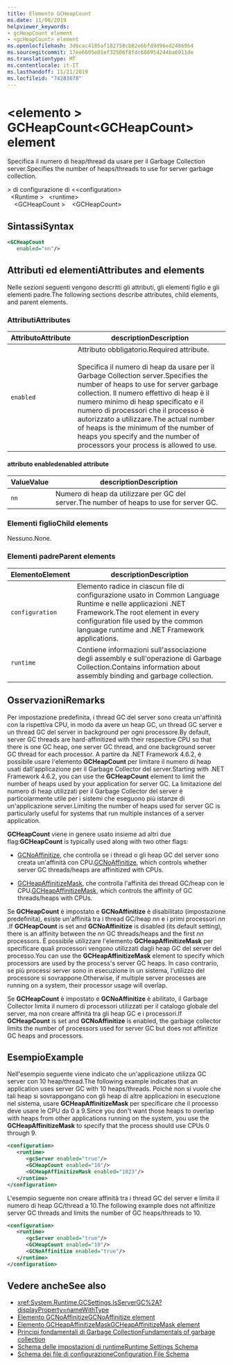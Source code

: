 ```yaml
---
title: Elemento GCHeapCount
ms.date: 11/08/2019
helpviewer_keywords:
- gcHeapCount element
- <gcHeapCount> element
ms.openlocfilehash: 3d6cac4185af182758cb82e6bfd9d96ed24869b4
ms.sourcegitcommit: 17ee6605e01ef32506f8fdc686954244ba6911de
ms.translationtype: MT
ms.contentlocale: it-IT
ms.lasthandoff: 11/21/2019
ms.locfileid: "74283078"
---
```

# <a name="gcheapcount-element"></a><span data-ttu-id="f18f3-102">\<elemento > GCHeapCount</span><span class="sxs-lookup"><span data-stu-id="f18f3-102">\<GCHeapCount> element</span></span>

<span data-ttu-id="f18f3-103">Specifica il numero di heap/thread da usare per il Garbage Collection server.</span><span class="sxs-lookup"><span data-stu-id="f18f3-103">Specifies the number of heaps/threads to use for server garbage collection.</span></span>

<span data-ttu-id="f18f3-104">> di configurazione di \<</span><span class="sxs-lookup"><span data-stu-id="f18f3-104">\<configuration></span></span>\
<span data-ttu-id="f18f3-105">&nbsp;&nbsp;\<Runtime > </span><span class="sxs-lookup"><span data-stu-id="f18f3-105">&nbsp;&nbsp;\<runtime></span></span>\
<span data-ttu-id="f18f3-106">&nbsp;&nbsp;&nbsp;&nbsp;\<GCHeapCount ></span><span class="sxs-lookup"><span data-stu-id="f18f3-106">&nbsp;&nbsp;&nbsp;&nbsp;\<GCHeapCount></span></span>

## <a name="syntax"></a><span data-ttu-id="f18f3-107">Sintassi</span><span class="sxs-lookup"><span data-stu-id="f18f3-107">Syntax</span></span>

```xml
<GCHeapCount
   enabled="nn"/>
```

## <a name="attributes-and-elements"></a><span data-ttu-id="f18f3-108">Attributi ed elementi</span><span class="sxs-lookup"><span data-stu-id="f18f3-108">Attributes and elements</span></span>

<span data-ttu-id="f18f3-109">Nelle sezioni seguenti vengono descritti gli attributi, gli elementi figlio e gli elementi padre.</span><span class="sxs-lookup"><span data-stu-id="f18f3-109">The following sections describe attributes, child elements, and parent elements.</span></span>

### <a name="attributes"></a><span data-ttu-id="f18f3-110">Attributi</span><span class="sxs-lookup"><span data-stu-id="f18f3-110">Attributes</span></span>

|<span data-ttu-id="f18f3-111">Attributo</span><span class="sxs-lookup"><span data-stu-id="f18f3-111">Attribute</span></span>|<span data-ttu-id="f18f3-112">description</span><span class="sxs-lookup"><span data-stu-id="f18f3-112">Description</span></span>|
|---------------|-----------------|
|`enabled`|<span data-ttu-id="f18f3-113">Attributo obbligatorio.</span><span class="sxs-lookup"><span data-stu-id="f18f3-113">Required attribute.</span></span><br /><br /><span data-ttu-id="f18f3-114">Specifica il numero di heap da usare per il Garbage Collection server.</span><span class="sxs-lookup"><span data-stu-id="f18f3-114">Specifies the number of heaps to use for server garbage collection.</span></span> <span data-ttu-id="f18f3-115">Il numero effettivo di heap è il numero minimo di heap specificato e il numero di processori che il processo è autorizzato a utilizzare.</span><span class="sxs-lookup"><span data-stu-id="f18f3-115">The actual number of heaps is the minimum of the number of heaps you specify and the number of processors your process is allowed to use.</span></span> |

#### <a name="enabled-attribute"></a><span data-ttu-id="f18f3-116">attributo enabled</span><span class="sxs-lookup"><span data-stu-id="f18f3-116">enabled attribute</span></span>

|<span data-ttu-id="f18f3-117">Value</span><span class="sxs-lookup"><span data-stu-id="f18f3-117">Value</span></span>|<span data-ttu-id="f18f3-118">description</span><span class="sxs-lookup"><span data-stu-id="f18f3-118">Description</span></span>|
|-----------|-----------------|
|`nn`|<span data-ttu-id="f18f3-119">Numero di heap da utilizzare per GC del server.</span><span class="sxs-lookup"><span data-stu-id="f18f3-119">The number of heaps to use for server GC.</span></span>|

### <a name="child-elements"></a><span data-ttu-id="f18f3-120">Elementi figlio</span><span class="sxs-lookup"><span data-stu-id="f18f3-120">Child elements</span></span>

<span data-ttu-id="f18f3-121">Nessuno.</span><span class="sxs-lookup"><span data-stu-id="f18f3-121">None.</span></span>

### <a name="parent-elements"></a><span data-ttu-id="f18f3-122">Elementi padre</span><span class="sxs-lookup"><span data-stu-id="f18f3-122">Parent elements</span></span>

|<span data-ttu-id="f18f3-123">Elemento</span><span class="sxs-lookup"><span data-stu-id="f18f3-123">Element</span></span>|<span data-ttu-id="f18f3-124">description</span><span class="sxs-lookup"><span data-stu-id="f18f3-124">Description</span></span>|
|-------------|-----------------|
|`configuration`|<span data-ttu-id="f18f3-125">Elemento radice in ciascun file di configurazione usato in Common Language Runtime e nelle applicazioni .NET Framework.</span><span class="sxs-lookup"><span data-stu-id="f18f3-125">The root element in every configuration file used by the common language runtime and .NET Framework applications.</span></span>|
|`runtime`|<span data-ttu-id="f18f3-126">Contiene informazioni sull'associazione degli assembly e sull'operazione di Garbage Collection.</span><span class="sxs-lookup"><span data-stu-id="f18f3-126">Contains information about assembly binding and garbage collection.</span></span>|

## <a name="remarks"></a><span data-ttu-id="f18f3-127">Osservazioni</span><span class="sxs-lookup"><span data-stu-id="f18f3-127">Remarks</span></span>

<span data-ttu-id="f18f3-128">Per impostazione predefinita, i thread GC del server sono creata un'affinità con la rispettiva CPU, in modo da avere un heap GC, un thread GC server e un thread GC del server in background per ogni processore.</span><span class="sxs-lookup"><span data-stu-id="f18f3-128">By default, server GC threads are hard-affinitized with their respective CPU so that there is one GC heap, one server GC thread, and one background server GC thread for each processor.</span></span> <span data-ttu-id="f18f3-129">A partire da .NET Framework 4.6.2, è possibile usare l'elemento **GCHeapCount** per limitare il numero di heap usati dall'applicazione per il Garbage Collector del server.</span><span class="sxs-lookup"><span data-stu-id="f18f3-129">Starting with .NET Framework 4.6.2, you can use the **GCHeapCount** element to limit the number of heaps used by your application for server GC.</span></span> <span data-ttu-id="f18f3-130">La limitazione del numero di heap utilizzati per il Garbage Collector del server è particolarmente utile per i sistemi che eseguono più istanze di un'applicazione server.</span><span class="sxs-lookup"><span data-stu-id="f18f3-130">Limiting the number of heaps used for server GC is particularly useful for systems that run multiple instances of a server application.</span></span>

<span data-ttu-id="f18f3-131">**GCHeapCount** viene in genere usato insieme ad altri due flag:</span><span class="sxs-lookup"><span data-stu-id="f18f3-131">**GCHeapCount** is typically used along with two other flags:</span></span>

- <span data-ttu-id="f18f3-132">[GCNoAffinitize](gcnoaffinitize-element.md), che controlla se i thread o gli heap GC del server sono creata un'affinità con CPU.</span><span class="sxs-lookup"><span data-stu-id="f18f3-132">[GCNoAffinitize](gcnoaffinitize-element.md), which controls whether server GC threads/heaps are affinitized with CPUs.</span></span>

- <span data-ttu-id="f18f3-133">[GCHeapAffinitizeMask](gcheapaffinitizemask-element.md), che controlla l'affinità dei thread GC/heap con le CPU.</span><span class="sxs-lookup"><span data-stu-id="f18f3-133">[GCHeapAffinitizeMask](gcheapaffinitizemask-element.md), which controls the affinity of GC threads/heaps with CPUs.</span></span>

<span data-ttu-id="f18f3-134">Se **GCHeapCount** è impostato e **GCNoAffinitize** è disabilitato (impostazione predefinita), esiste un'affinità tra i thread GC/heap *nn* e i primi processori *nn* .</span><span class="sxs-lookup"><span data-stu-id="f18f3-134">If **GCHeapCount** is set and **GCNoAffinitize** is disabled (its default setting), there is an affinity between the *nn* GC threads/heaps and the first *nn* processors.</span></span> <span data-ttu-id="f18f3-135">È possibile utilizzare l'elemento **GCHeapAffinitizeMask** per specificare quali processori vengono utilizzati dagli heap GC del server del processo.</span><span class="sxs-lookup"><span data-stu-id="f18f3-135">You can use the **GCHeapAffinitizeMask** element to specify which processors are used by the process's server GC heaps.</span></span> <span data-ttu-id="f18f3-136">In caso contrario, se più processi server sono in esecuzione in un sistema, l'utilizzo del processore si sovrappone.</span><span class="sxs-lookup"><span data-stu-id="f18f3-136">Otherwise, if multiple server processes are running on a system, their processor usage will overlap.</span></span>

<span data-ttu-id="f18f3-137">Se **GCHeapCount** è impostato e **GCNoAffinitize** è abilitato, il Garbage Collector limita il numero di processori utilizzati per il catalogo globale del server, ma non creare affinità tra gli heap GC e i processori.</span><span class="sxs-lookup"><span data-stu-id="f18f3-137">If **GCHeapCount** is set and **GCNoAffinitize** is enabled, the garbage collector limits the number of processors used for server GC but does not affinitize GC heaps and processors.</span></span>

## <a name="example"></a><span data-ttu-id="f18f3-138">Esempio</span><span class="sxs-lookup"><span data-stu-id="f18f3-138">Example</span></span>

<span data-ttu-id="f18f3-139">Nell'esempio seguente viene indicato che un'applicazione utilizza GC server con 10 heap/thread.</span><span class="sxs-lookup"><span data-stu-id="f18f3-139">The following example indicates that an application uses server GC with 10 heaps/threads.</span></span> <span data-ttu-id="f18f3-140">Poiché non si vuole che tali heap si sovrappongano con gli heap di altre applicazioni in esecuzione nel sistema, usare **GCHeapAffinitizeMask** per specificare che il processo deve usare le CPU da 0 a 9.</span><span class="sxs-lookup"><span data-stu-id="f18f3-140">Since you don't want those heaps to overlap with heaps from other applications running on the system, you use the **GCHeapAffinitizeMask** to specify that the process should use CPUs 0 through 9.</span></span>

```xml
<configuration>
   <runtime>
      <gcServer enabled="true"/>
      <GCHeapCount enabled="10"/>
      <GCHeapAffinitizeMask enabled="1023"/>
   </runtime>
</configuration>
```

<span data-ttu-id="f18f3-141">L'esempio seguente non creare affinità tra i thread GC del server e limita il numero di heap GC/thread a 10.</span><span class="sxs-lookup"><span data-stu-id="f18f3-141">The following example does not affinitize server GC threads and limits the number of GC heaps/threads to 10.</span></span>

```xml
<configuration>
   <runtime>
      <gcServer enabled="true"/>
      <GCHeapCount enabled="10"/>
      <GCNoAffinitize enabled="true"/>
   </runtime>
</configuration>
```

## <a name="see-also"></a><span data-ttu-id="f18f3-142">Vedere anche</span><span class="sxs-lookup"><span data-stu-id="f18f3-142">See also</span></span>

- <xref:System.Runtime.GCSettings.IsServerGC%2A?displayProperty=nameWithType>
- [<span data-ttu-id="f18f3-143">Elemento GCNoAffinitize</span><span class="sxs-lookup"><span data-stu-id="f18f3-143">GCNoAffinitize element</span></span>](gcnoaffinitize-element.md)
- [<span data-ttu-id="f18f3-144">Elemento GCHeapAffinitizeMask</span><span class="sxs-lookup"><span data-stu-id="f18f3-144">GCHeapAffinitizeMask element</span></span>](gcheapaffinitizemask-element.md)
- [<span data-ttu-id="f18f3-145">Principi fondamentali di Garbage Collection</span><span class="sxs-lookup"><span data-stu-id="f18f3-145">Fundamentals of garbage collection</span></span>](../../../../standard/garbage-collection/fundamentals.md)
- [<span data-ttu-id="f18f3-146">Schema delle impostazioni di runtime</span><span class="sxs-lookup"><span data-stu-id="f18f3-146">Runtime Settings Schema</span></span>](index.md)
- [<span data-ttu-id="f18f3-147">Schema dei file di configurazione</span><span class="sxs-lookup"><span data-stu-id="f18f3-147">Configuration File Schema</span></span>](../index.md)
